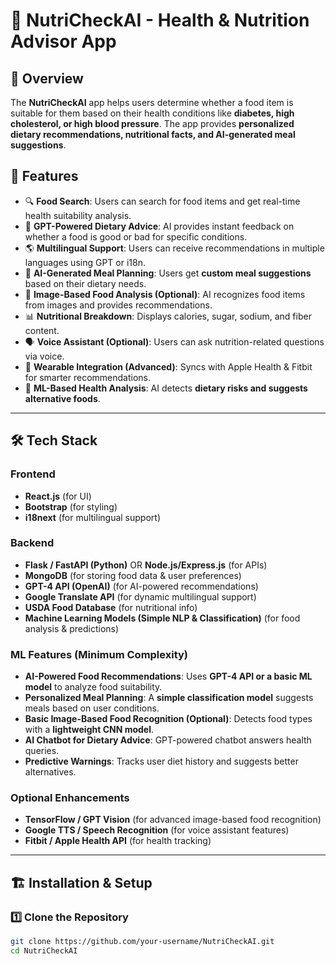 # 🍏 NutriCheckAI - Health & Nutrition Advisor App

## 📌 Overview
The **NutriCheckAI** app helps users determine whether a food item is suitable for them based on their health conditions like **diabetes, high cholesterol, or high blood pressure**. The app provides **personalized dietary recommendations, nutritional facts, and AI-generated meal suggestions**.

## 🚀 Features
- 🔍 **Food Search**: Users can search for food items and get real-time health suitability analysis.
- 🤖 **GPT-Powered Dietary Advice**: AI provides instant feedback on whether a food is good or bad for specific conditions.
- 🌎 **Multilingual Support**: Users can receive recommendations in multiple languages using GPT or i18n.
- 🥗 **AI-Generated Meal Planning**: Users get **custom meal suggestions** based on their dietary needs.
- 📸 **Image-Based Food Analysis (Optional)**: AI recognizes food items from images and provides recommendations.
- 📊 **Nutritional Breakdown**: Displays calories, sugar, sodium, and fiber content.
- 🗣️ **Voice Assistant (Optional)**: Users can ask nutrition-related questions via voice.
- 📱 **Wearable Integration (Advanced)**: Syncs with Apple Health & Fitbit for smarter recommendations.
- 🔬 **ML-Based Health Analysis**: AI detects **dietary risks and suggests alternative foods**.

---

## 🛠️ Tech Stack
### **Frontend**
- **React.js** (for UI)
- **Bootstrap** (for styling)
- **i18next** (for multilingual support)

### **Backend**
- **Flask / FastAPI (Python)** OR **Node.js/Express.js** (for APIs)
- **MongoDB** (for storing food data & user preferences)
- **GPT-4 API (OpenAI)** (for AI-powered recommendations)
- **Google Translate API** (for dynamic multilingual support)
- **USDA Food Database** (for nutritional info)
- **Machine Learning Models (Simple NLP & Classification)** (for food analysis & predictions)

### **ML Features (Minimum Complexity)**
- **AI-Powered Food Recommendations**: Uses **GPT-4 API or a basic ML model** to analyze food suitability.
- **Personalized Meal Planning**: A **simple classification model** suggests meals based on user conditions.
- **Basic Image-Based Food Recognition (Optional)**: Detects food types with a **lightweight CNN model**.
- **AI Chatbot for Dietary Advice**: GPT-powered chatbot answers health queries.
- **Predictive Warnings**: Tracks user diet history and suggests better alternatives.

### **Optional Enhancements**
- **TensorFlow / GPT Vision** (for advanced image-based food recognition)
- **Google TTS / Speech Recognition** (for voice assistant features)
- **Fitbit / Apple Health API** (for health tracking)

---

## 🏗️ Installation & Setup
### **1️⃣ Clone the Repository**
```bash
git clone https://github.com/your-username/NutriCheckAI.git
cd NutriCheckAI
